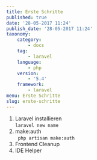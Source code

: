 ```yaml
---
title: Erste Schritte
published: true
date: '28-05-2017 11:24'
publish_date: '28-05-2017 11:24'
taxonomy:
    category:
        - docs
    tag:
        - laravel
    language:
        - php
    version:
        - '5.4'
    framework:
        - laravel
menu: Erste Schritte
slug: erste-schritte
---
```


1. Laravel installieren  
    ``` laravel new name ```
2. make:auth  
    ``` php artisan make:auth```
3. Frontend Cleanup
4. IDE Helper
